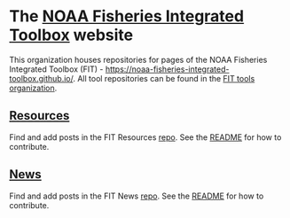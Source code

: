 # The [NOAA Fisheries Integrated Toolbox](https://noaa-fisheries-integrated-toolbox.github.io/) website 

This organization houses repositories for pages of the NOAA Fisheries Integrated Toolbox (FIT) - https://noaa-fisheries-integrated-toolbox.github.io/. All tool repositories can be found in the [FIT tools organization](https://github.com/nmfs-fish-tools). 

## [Resources](https://noaa-fisheries-integrated-toolbox.github.io/resources/) 

Find and add posts in the FIT Resources [repo](https://github.com/noaa-fisheries-integrated-toolbox/resources). See the [README](https://github.com/noaa-fisheries-integrated-toolbox/resources#readme) for how to contribute. 

## [News](https://noaa-fisheries-integrated-toolbox.github.io/news/)

Find and add posts in the FIT News [repo](https://github.com/noaa-fisheries-integrated-toolbox/news). See the [README](https://github.com/noaa-fisheries-integrated-toolbox/news#readme) for how to contribute. 

